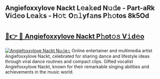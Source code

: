 ## Angiefoxxylove Nackt L𝚎a𝚔ed N𝚞𝚍e - Part-aRk Vi𝚍𝚎o L𝚎a𝚔s - H𝚘𝚝 O𝚗𝚕yf𝚊ns P𝚑𝚘tos 8k5Od

# <h2><a href="http://kfe9sxr.oniu.top/?m=Angiefoxxylove+Nackt">🔗👉 🔴 Angiefoxxylove Nackt P𝚑ot𝚘𝚜 V𝚒d𝚎o</a></h2>

[![Angiefoxxylove Nackt Nu𝚍e𝚜](https://i.imgur.com/0qMVB7G.gif)](http://kfe9sxr.oniu.top/?m=Angiefoxxylove+Nackt)
Online entertainer and multimedia artist Angiefoxxylove Nackt, celebrated for sharing dance and lifestyle ideas through viral dance routines and compact clips. Gifted vocalist Angiefoxxylove Nackt, known for their remarkable singing abilities and achievements in the music world.  
